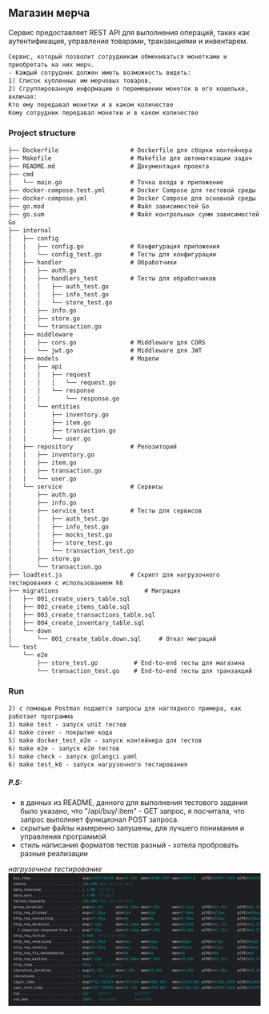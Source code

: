## Магазин мерча  

Сервис предоставляет REST API для выполнения операций, таких как аутентификация, управление товарами, транзакциями и инвентарем.

```*Описание задачи:*
Сервис, который позволит сотрудникам обмениваться монетками и приобретать на них мерч.  
- Каждый сотрудник должен иметь возможность видеть:  
1) Список купленных им мерчовых товаров,  
2) Сгруппированную информацию о перемещении монеток в его кошельке, включая:  
Кто ему передавал монетки и в каком количестве  
Кому сотрудник передавал монетки и в каком количестве  
```



### Project structure
```
├── Dockerfile                    # Dockerfile для сборки контейнера
├── Makefile                      # Makefile для автоматизации задач
├── README.md                     # Документация проекта
├── cmd
│   └── main.go                   # Точка входа в приложение
├── docker-compose.test.yml       # Docker Compose для тестовой среды
├── docker-compose.yml            # Docker Compose для основной среды
├── go.mod                        # Файл зависимостей Go
├── go.sum                        # Файл контрольных сумм зависимостей Go
├── internal
│   ├── config
│   │   ├── config.go             # Конфигурация приложения
│   │   └── config_test.go        # Тесты для конфигурации
│   ├── handler                   # Обработчики
│   │   ├── auth.go              
│   │   ├── handlers_test         # Тесты для обработчиков
│   │   │   ├── auth_test.go
│   │   │   ├── info_test.go
│   │   │   └── store_test.go
│   │   ├── info.go               
│   │   ├── store.go              
│   │   └── transaction.go        
│   ├── middleware
│   │   ├── cors.go               # Middleware для CORS
│   │   └── jwt.go                # Middleware для JWT
│   ├── models                    # Модели
│   │   ├── api
│   │   │   ├── request
│   │   │   │   └── request.go    
│   │   │   └── response
│   │   │       └── response.go   
│   │   └── entities
│   │       ├── inventory.go      
│   │       ├── item.go           
│   │       ├── transaction.go    
│   │       └── user.go           
│   ├── repository                # Репозиторий
│   │   ├── inventory.go          
│   │   ├── item.go               
│   │   ├── transaction.go        
│   │   └── user.go               
│   └── service                   # Сервисы
│       ├── auth.go               
│       ├── info.go               
│       ├── service_test          # Тесты для сервисов
│       │   ├── auth_test.go
│       │   ├── info_test.go
│       │   ├── mocks_test.go
│       │   ├── store_test.go
│       │   └── transaction_test.go
│       ├── store.go             
│       └── transaction.go       
├── loadtest.js                   # Скрипт для нагрузочного тестирования с использованием k6
├── migrations                        # Миграция
│   ├── 001_create_users_table.sql    
│   ├── 002_create_items_table.sql    
│   ├── 003_create_transactions_table.sql
│   ├── 004_create_inventary_table.sql   
│   └── down
│       └── 001_create_table.down.sql     # Откат миграций
└── test
    └── e2e
        ├── store_test.go          # End-to-end тесты для магазина
        └── transaction_test.go    # End-to-end тесты для транзакций
```


### Run  

```1) make run - запуск Docker контейнеров / make go - запуск main  
2) с помощью Postman подаются запросы для наглядного примера, как работает программа  
3) make test - запуск unit тестов  
4) make cover - покрытие кода  
5) make docker_test_e2e - запуск контейнера для тестов
6) make e2e - запуск е2е тестов
5) make check - запуск golangci.yaml  
6) make test_k6 - запуск нагрузочного тестирования  
```



##### P.S:  
- в данных из README, данного для выполнения тестового задания было указано, что "/api/buy/:item" - GET запрос,
я посчитала, что запрос выполняет функционал POST запроса.  
- скрытые файлы намеренно запушены, для лучшего понимания и управления программой  
- стиль написания форматов тестов разный - хотела пробровать разные реализации



*нагрузочное тестирование*
![k6](img1.png)
